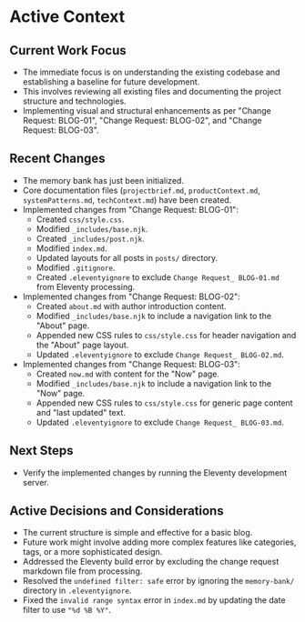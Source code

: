 # Active Context

## Current Work Focus
- The immediate focus is on understanding the existing codebase and establishing a baseline for future development.
- This involves reviewing all existing files and documenting the project structure and technologies.
- Implementing visual and structural enhancements as per "Change Request: BLOG-01", "Change Request: BLOG-02", and "Change Request: BLOG-03".

## Recent Changes
- The memory bank has just been initialized.
- Core documentation files (`projectbrief.md`, `productContext.md`, `systemPatterns.md`, `techContext.md`) have been created.
- Implemented changes from "Change Request: BLOG-01":
    - Created `css/style.css`.
    - Modified `_includes/base.njk`.
    - Created `_includes/post.njk`.
    - Modified `index.md`.
    - Updated layouts for all posts in `posts/` directory.
    - Modified `.gitignore`.
    - Created `.eleventyignore` to exclude `Change Request_ BLOG-01.md` from Eleventy processing.
- Implemented changes from "Change Request: BLOG-02":
    - Created `about.md` with author introduction content.
    - Modified `_includes/base.njk` to include a navigation link to the "About" page.
    - Appended new CSS rules to `css/style.css` for header navigation and the "About" page layout.
    - Updated `.eleventyignore` to exclude `Change Request_ BLOG-02.md`.
- Implemented changes from "Change Request: BLOG-03":
    - Created `now.md` with content for the "Now" page.
    - Modified `_includes/base.njk` to include a navigation link to the "Now" page.
    - Appended new CSS rules to `css/style.css` for generic page content and "last updated" text.
    - Updated `.eleventyignore` to exclude `Change Request_ BLOG-03.md`.

## Next Steps
- Verify the implemented changes by running the Eleventy development server.

## Active Decisions and Considerations
- The current structure is simple and effective for a basic blog.
- Future work might involve adding more complex features like categories, tags, or a more sophisticated design.
- Addressed the Eleventy build error by excluding the change request markdown file from processing.
- Resolved the `undefined filter: safe` error by ignoring the `memory-bank/` directory in `.eleventyignore`.
- Fixed the `invalid range syntax` error in `index.md` by updating the date filter to use `"%d %B %Y"`.
